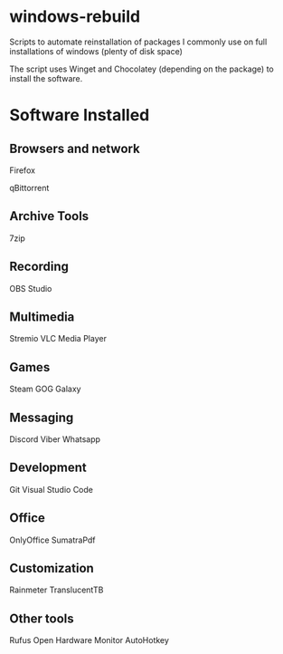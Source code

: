 # windows-rebuild
Scripts to automate reinstallation of packages I commonly use on full installations of windows (plenty of disk space)

The script uses Winget and Chocolatey (depending on the package) to install the software.


# Software Installed

## Browsers and network
Firefox


qBittorrent

## Archive Tools
7zip

## Recording
OBS Studio

## Multimedia
Stremio
VLC Media Player

## Games
Steam
GOG Galaxy

## Messaging
Discord
Viber
Whatsapp

## Development
Git
Visual Studio Code

## Office
OnlyOffice
SumatraPdf

## Customization
Rainmeter
TranslucentTB

## Other tools
Rufus
Open Hardware Monitor
AutoHotkey
